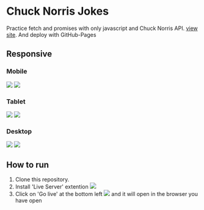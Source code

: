 # Chuck Norris Jokes

Practice fetch and promises with only javascript and Chuck Norris API. [view site](https://lachicagladiadora.github.io/first-api-chuck-norris/).
And deploy with GitHub-Pages

## Responsive

### Mobile

![](./src/images/mobile-1.png)
![](./src/images/mobile-2.png)

### Tablet

![](./src/images/tablet-1.png)
![](./src/images/tablet-2.png)

### Desktop

![](./src/images/desktop-1.png)
![](./src/images/desktop-2.png)

## How to run

1. Clone this repository.
2. Install 'Live Server' extention
   ![](./src/images/live-server.png)
3. Click on 'Go live' at the bottom left
   ![](./src/images/run-live-server.png)
   and it will open in the browser you have open
